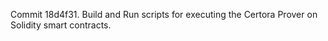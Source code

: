Commit 18d4f31.                    Build and Run scripts for executing the Certora Prover on Solidity smart contracts.